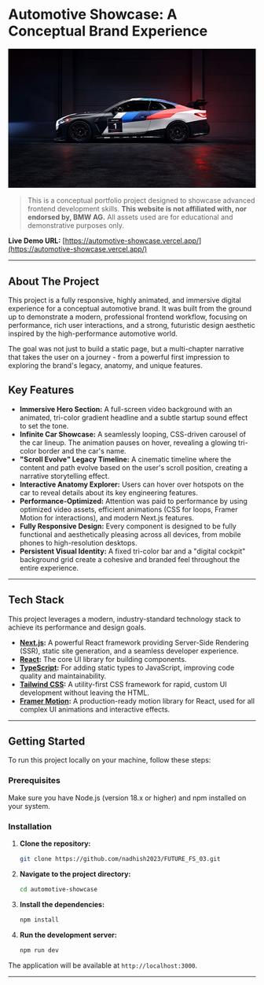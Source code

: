 # Automotive Showcase: A Conceptual Brand Experience

![Automotive Showcase Hero Section](public/images/m4-anatomy.png) 


> This is a conceptual portfolio project designed to showcase advanced frontend development skills. **This website is not affiliated with, nor endorsed by, BMW AG.** All assets used are for educational and demonstrative purposes only.

**Live Demo URL:** [https://automotive-showcase.vercel.app/](https://automotive-showcase.vercel.app/) 

---

## About The Project

This project is a fully responsive, highly animated, and immersive digital experience for a conceptual automotive brand. It was built from the ground up to demonstrate a modern, professional frontend workflow, focusing on performance, rich user interactions, and a strong, futuristic design aesthetic inspired by the high-performance automotive world.

The goal was not just to build a static page, but a multi-chapter narrative that takes the user on a journey - from a powerful first impression to exploring the brand's legacy, anatomy, and unique features.

## Key Features

*   **Immersive Hero Section:** A full-screen video background with an animated, tri-color gradient headline and a subtle startup sound effect to set the tone.
*   **Infinite Car Showcase:** A seamlessly looping, CSS-driven carousel of the car lineup. The animation pauses on hover, revealing a glowing tri-color border and the car's name.
*   **"Scroll Evolve" Legacy Timeline:** A cinematic timeline where the content and path evolve based on the user's scroll position, creating a narrative storytelling effect.
*   **Interactive Anatomy Explorer:** Users can hover over hotspots on the car to reveal details about its key engineering features.
*   **Performance-Optimized:** Attention was paid to performance by using optimized video assets, efficient animations (CSS for loops, Framer Motion for interactions), and modern Next.js features.
*   **Fully Responsive Design:** Every component is designed to be fully functional and aesthetically pleasing across all devices, from mobile phones to high-resolution desktops.
*   **Persistent Visual Identity:** A fixed tri-color bar and a "digital cockpit" background grid create a cohesive and branded feel throughout the entire experience.

---

## Tech Stack

This project leverages a modern, industry-standard technology stack to achieve its performance and design goals.

*   **[Next.js](https://nextjs.org/):** A powerful React framework providing Server-Side Rendering (SSR), static site generation, and a seamless developer experience.
*   **[React](https://reactjs.org/):** The core UI library for building components.
*   **[TypeScript](https://www.typescriptlang.org/):** For adding static types to JavaScript, improving code quality and maintainability.
*   **[Tailwind CSS](https://tailwindcss.com/):** A utility-first CSS framework for rapid, custom UI development without leaving the HTML.
*   **[Framer Motion](https://www.framer.com/motion/):** A production-ready motion library for React, used for all complex UI animations and interactive effects.

---

## Getting Started

To run this project locally on your machine, follow these steps:

### Prerequisites

Make sure you have Node.js (version 18.x or higher) and npm installed on your system.

### Installation

1.  **Clone the repository:**
    ```sh
    git clone https://github.com/nadhish2023/FUTURE_FS_03.git
    ```

2.  **Navigate to the project directory:**
    ```sh
    cd automotive-showcase
    ```

3.  **Install the dependencies:**
    ```sh
    npm install
    ```

4.  **Run the development server:**
    ```sh
    npm run dev
    ```

The application will be available at `http://localhost:3000`.

---